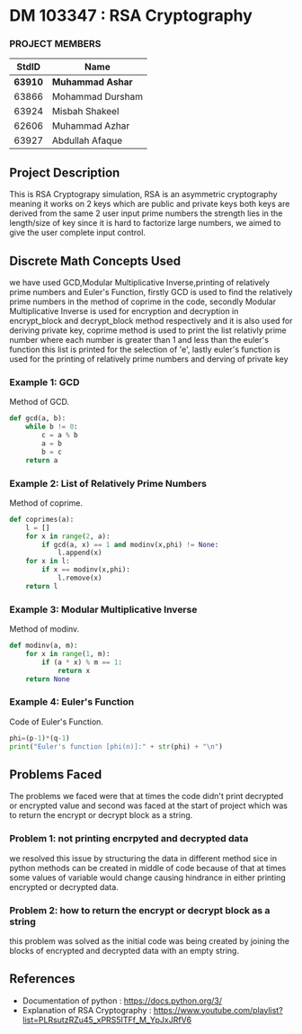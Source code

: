 # DM 103347 : RSA Cryptography #
### PROJECT MEMBERS ###
StdID | Name
------------ | -------------
**63910** | **Muhammad Ashar** 
63866 | Mohammad Dursham
63924 | Misbah Shakeel
62606 | Muhammad Azhar
63927 | Abdullah Afaque
## Project Description ##
This is RSA Cryptograpy simulation, RSA is an asymmetric cryptography meaning it works on 2 keys which are public and private keys both keys are derived from the same 2 user input prime numbers the strength lies in the length/size of key since it is hard to factorize large numbers, we aimed to give the user complete input control.

## Discrete Math Concepts Used ##
we have used GCD,Modular Multiplicative Inverse,printing of relatively prime numbers and Euler's Function, firstly GCD is used to find the relatively prime numbers in the method of coprime in the code, secondly Modular Multiplicative Inverse is used for encryption and decryption in encrypt_block and decrypt_block method respectively and it is also used for deriving private key, coprime method is used to print the list relativly prime number where each number is greater than 1 and less than the euler's function this list is printed for the selection of 'e', lastly euler's function is used for the printing of relatively prime numbers and derving of private key

### Example 1: GCD ###
Method of GCD. 
```Python
def gcd(a, b):
    while b != 0:
        c = a % b
        a = b
        b = c
    return a
```
### Example 2: List of Relatively Prime Numbers ###
Method of coprime. 
```Python
def coprimes(a):
    l = []
    for x in range(2, a):
        if gcd(a, x) == 1 and modinv(x,phi) != None:
            l.append(x)
    for x in l:
        if x == modinv(x,phi):
            l.remove(x)
    return l
```
### Example 3: Modular Multiplicative Inverse ###
Method of modinv. 
```Python
def modinv(a, m):
    for x in range(1, m):
        if (a * x) % m == 1:
            return x
    return None
```
### Example 4: Euler's Function ###
Code of Euler's Function. 
```Python
phi=(p-1)*(q-1)
print("Euler's function [phi(n)]:" + str(phi) + "\n")
```

## Problems Faced ##
The problems we faced were that at times the code didn't print decrypted or encrypted value and second was faced at the start of project which was to return the encrypt or decrypt block as a string.

### Problem 1: not printing  encrpyted and decrypted data ###
we resolved this issue by structuring the data in different method sice in python methods can be created in middle of code because of that at times some values of variable would change causing hindrance in either printing encrypted or decrypted data. 

### Problem 2: how to return the encrypt or decrypt block as a string ###
this problem was solved as the initial code was being created by joining the blocks of encrypted and decrypted data with an empty string.  

## References ##
- Documentation of python : https://docs.python.org/3/
- Explanation of RSA Cryptography : https://www.youtube.com/playlist?list=PLRsutzRZu45_xPRS5ITFf_M_YpJxJRfV6
